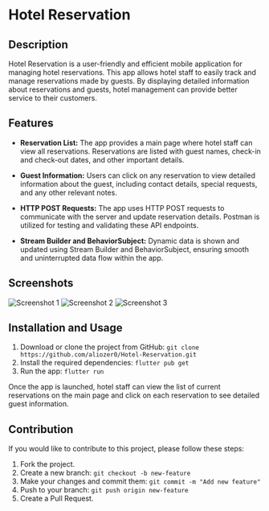 # Hotel Reservation

## Description

Hotel Reservation is a user-friendly and efficient mobile application for managing hotel reservations. This app allows hotel staff to easily track and manage reservations made by guests. By displaying detailed information about reservations and guests, hotel management can provide better service to their customers.

## Features

- **Reservation List:** The app provides a main page where hotel staff can view all reservations. Reservations are listed with guest names, check-in and check-out dates, and other important details.

- **Guest Information:** Users can click on any reservation to view detailed information about the guest, including contact details, special requests, and any other relevant notes.

- **HTTP POST Requests:** The app uses HTTP POST requests to communicate with the server and update reservation details. Postman is utilized for testing and validating these API endpoints.

- **Stream Builder and BehaviorSubject:** Dynamic data is shown and updated using Stream Builder and BehaviorSubject, ensuring smooth and uninterrupted data flow within the app.

## Screenshots
![Screenshot 1](assets/foto1.png)
![Screenshot 2](assets/foto2.png)
![Screenshot 3](assets/foto3.png)

## Installation and Usage

1. Download or clone the project from GitHub: `git clone https://github.com/aliozer0/Hotel-Reservation.git`
2. Install the required dependencies: `flutter pub get`
3. Run the app: `flutter run`

Once the app is launched, hotel staff can view the list of current reservations on the main page and click on each reservation to see detailed guest information.

## Contribution

If you would like to contribute to this project, please follow these steps:

1. Fork the project.
2. Create a new branch: `git checkout -b new-feature`
3. Make your changes and commit them: `git commit -m "Add new feature"`
4. Push to your branch: `git push origin new-feature`
5. Create a Pull Request.



